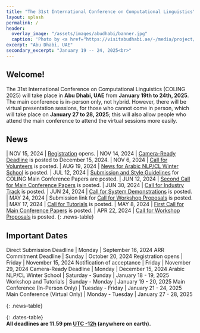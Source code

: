 ```yaml
---
title: "The 31st International Conference on Computational Linguistics"
layout: splash
permalink: /
header:
  overlay_image: "/assets/images/abudhabi/banner.jpg"
  caption: 'Photo by <a href="https://visitabudhabi.ae/-/media/project/vad/homepage/november-2023/regions-map/admap-dsk-1-19-12.jpg">VisitAbuDhabi</a>'
excerpt: "Abu Dhabi, UAE"
secondary_excerpt: "January 19 -- 24, 2025<br>"
---
```


## Welcome!

The 31st International Conference on Computational Linguistics (COLING 2025) will take place in **Abu Dhabi, UAE** from **January 19th to 24th, 2025**. The main conference is in-person only, not hybrid. However, there will be virtual presentation sessions, for those who cannot come in person, which will take place on **January 27 to 28, 2025**; this will also allow people who attend the main conference to attend the virtual sessions more easily.

## News

<style>
.news-table { font-size: .9em; table-layout: fixed; }
.news-table tr td:nth-child(1) { font-weight: bold; width: 10em; }
</style>
| NOV 15, 2024 | [Registration](/registration/) opens.
| NOV 14, 2024 | [Camera-Ready Deadline](/calls/main_conference_papers/) is posted to December 15, 2024.
| NOV 6, 2024 | [Call for Volunteers](/calls/volunteers/) is posted.
| AUG 19, 2024 | [News for Arabic NLP/CL Winter School](/program/colocated/#arabic-nlpcl-winter-school/) is posted.
| JUL 12, 2024 | [Submission and Style Guidelines](/calls/submission_guidlines/) for COLING Main Conference Papers are posted.
| JUN 12, 2024 | [Second Call for Main Conference Papers](/calls/main_conference_papers/) is posted.
| JUN 30, 2024 | [Call for Industry Track](/calls/industry_track/) is posted.
| JUN 24, 2024 | [Call for System Demonstrations](/calls/system_demonstrations/) is posted.
| MAY 24, 2024 | Submission link for [Call for Workshop Proposals](/calls/workshop_proposals) is posted.
| MAY 17, 2024 | [Call for Tutorials](/calls/tutorials) is posted.
| MAY 8, 2024 | [First Call for Main Conference Papers](/calls/main_conference_papers) is posted.
| APR 22, 2024 | [Call for Workshop Proposals](/calls/workshop_proposals) is posted.
{: .news-table}

## Important Dates

Direct Submission Deadline | Monday | September 16, 2024
ARR Commitment Deadline | Sunday | October 20, 2024
Registration opens | Friday | November 15, 2024
Notification of acceptance | Friday | November 29, 2024
Camera-Ready Deadline | Monday | December 15, 2024
Arabic NLP/CL Winter School | Saturday - Sunday | January 18 - 19, 2025
Workshop and Tutorials | Sunday - Monday | January 19 - 20, 2025
Main Conference (In-Person Only) | Tuesday - Friday | January 21 - 24, 2025
Main Conference (Virtual Only) |   Monday - Tuesday | January 27 - 28, 2025

{: .news-table}

<style>
.dates-table { font-size: .9em; }
.dates-table tr td:nth-child(1) { width: 55%; }
.dates-table tr td:nth-child(2) { width: 25%; }
.dates-table del { color: #888; }
</style>


{: .dates-table}
<br>
<b>All deadlines are 11.59 pm <a target="_blank" href="https://www.timeanddate.com/time/zone/timezone/utc-12">UTC -12h</a> (anywhere on earth).</b>
